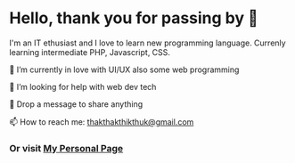 # Hello, thank you for passing by 👋

I'm an IT ethusiast and I love to learn new programming language. Currenly learning intermediate PHP, Javascript, CSS.


🌱 I’m currently in love with UI/UX also some web programming

🤔 I’m looking for help with web dev tech

💬 Drop a message to share anything

📫 How to reach me: thakthakthikthuk@gmail.com

### Or visit [My Personal Page](https://heeendri.github.io)
